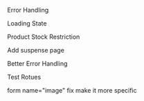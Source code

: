 Error Handling

Loading State

Product Stock Restriction

Add suspense page

Better Error Handling

Test Rotues


form name="image" fix make it more specific